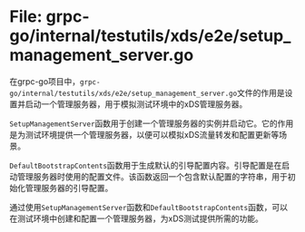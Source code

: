 # File: grpc-go/internal/testutils/xds/e2e/setup_management_server.go

在grpc-go项目中，`grpc-go/internal/testutils/xds/e2e/setup_management_server.go`文件的作用是设置并启动一个管理服务器，用于模拟测试环境中的xDS管理服务器。

`SetupManagementServer`函数用于创建一个管理服务器的实例并启动它。它的作用是为测试环境提供一个管理服务器，以便可以模拟xDS流量转发和配置更新等场景。

`DefaultBootstrapContents`函数用于生成默认的引导配置内容。引导配置是在启动管理服务器时使用的配置文件。该函数返回一个包含默认配置的字符串，用于初始化管理服务器的引导配置。

通过使用`SetupManagementServer`函数和`DefaultBootstrapContents`函数，可以在测试环境中创建和配置一个管理服务器，为xDS测试提供所需的功能。

